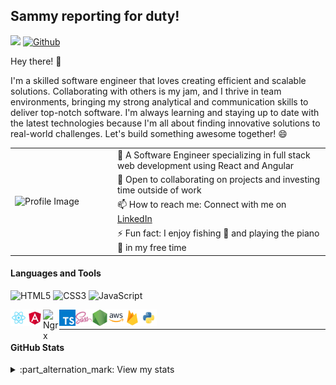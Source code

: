 ## Sammy reporting for duty!

![](https://visitor-badge.laobi.icu/badge?page_id=saamirhye.saamirhye)
[![Github](https://img.shields.io/github/followers/saamirhye?label=Follow&style=social)](https://github.com/saamirhye)

Hey there! 👋

I'm a skilled software engineer that loves creating efficient and scalable solutions. Collaborating with others is my jam, and I thrive in team environments, bringing my strong analytical and communication skills to deliver top-notch software. I'm always learning and staying up to date with the latest technologies because I'm all about finding innovative solutions to real-world challenges. Let's build something awesome together! 😄

<table>
  <tr>
    <td rowspan="5" width="150px">
      <img src="https://drive.google.com/uc?export=download&id=1jlfXoEZPW9lr3MHYM10mmeA5i4-06Drc" alt="Profile Image" width="100%" height="auto">
    </td>
    <td>
      🔭 A Software Engineer specializing in full stack web development using React and Angular
    </td>
  </tr>
<!--   <tr>
    <td>
      🌱 Pursuing an AWS Cloud Practitioner Certificate and expanding skills in UI/UX design through a DesignCourse
    </td>
  </tr> -->
  <tr>
    <td>
      👯 Open to collaborating on projects and investing time outside of work
    </td>
  </tr>
  <tr>
    <td>
      📫 How to reach me: Connect with me on <a href="https://www.linkedin.com/in/saamir-hye-233145181/">LinkedIn</a>
    </td>
  </tr>
  <tr>
    <td>
      ⚡ Fun fact: I enjoy fishing 🎣 and playing the piano 🎹 in my free time
    </td>
  </tr>
</table>

<!-- - 🔭 Currently working as a Software Engineer and Team Lead at Auxilis, specializing in machine learning
- 🌱 Pursuing an AWS Cloud Practitioner Certificate and expanding skills in UI/UX design through a DesignCourse
- 👯 Open to collaborating on projects and investing time outside of work
- 📫 How to reach me: Connect with me on [LinkedIn](https://www.linkedin.com/in/saamir-hye-233145181/)
- ⚡ Fun fact: I enjoy fishing :fishing_pole_and_fish: and playing the piano :musical_keyboard: in my free time -->

#### Languages and Tools

![HTML5](https://img.shields.io/badge/html5-%23E34F26.svg?style=for-the-badge&logo=html5&logoColor=white)
![CSS3](https://img.shields.io/badge/css3-%231572B6.svg?style=for-the-badge&logo=css3&logoColor=white)
![JavaScript](https://img.shields.io/badge/javascript-%23323330.svg?style=for-the-badge&logo=javascript&logoColor=%23F7DF1E)

<!--
<a>[<img align="left" alt="CSS" width="26px" src="https://raw.githubusercontent.com/github/explore/80688e429a7d4ef2fca1e82350fe8e3517d3494d/topics/css/css.png" />](css.png)</a>
-->

<img align="left" alt="React" width="26px" src="https://raw.githubusercontent.com/github/explore/80688e429a7d4ef2fca1e82350fe8e3517d3494d/topics/react/react.png" />

<img align="left" alt="Angular" width="26px" src="https://raw.githubusercontent.com/github/explore/80688e429a7d4ef2fca1e82350fe8e3517d3494d/topics/angular/angular.png" />

<img align="left" alt="Ngrx" width="26px" src="https://ngrx.io/assets/images/badge.svg" />

<img align="left" alt="TypeScript" width="26px" src="https://raw.githubusercontent.com/github/explore/80688e429a7d4ef2fca1e82350fe8e3517d3494d/topics/typescript/typescript.png" />

<img align="left" alt="Sass" width="26px" src="https://raw.githubusercontent.com/github/explore/80688e429a7d4ef2fca1e82350fe8e3517d3494d/topics/sass/sass.png" />

<img align="left" alt="Node" width="26px" src="https://raw.githubusercontent.com/github/explore/80688e429a7d4ef2fca1e82350fe8e3517d3494d/topics/nodejs/nodejs.png" />

<img align="left" alt="AWS" width="26px" src="https://raw.githubusercontent.com/github/explore/fbceb94436312b6dacde68d122a5b9c7d11f9524/topics/aws/aws.png" />

<img align="left" alt="Firebase" width="26px" src="https://raw.githubusercontent.com/github/explore/80688e429a7d4ef2fca1e82350fe8e3517d3494d/topics/firebase/firebase.png" />

<img align="left" alt="Python" width="26px" src="https://raw.githubusercontent.com/github/explore/80688e429a7d4ef2fca1e82350fe8e3517d3494d/topics/python/python.png" />

<br />

---

#### GitHub Stats

<details>
  <summary>:part_alternation_mark: View my stats</summary>
  <br />
  
<!-- [![Saamir's GitHub stats](https://github-readme-stats.vercel.app/api?username=saamirhye&count_private=true&show_icons=true&theme=monokai&include_al_commits=true)](https://github.com/saamirhye/github-readme-stats)

<br /> -->

[![Top Langs](https://github-readme-stats.vercel.app/api/top-langs/?username=saamirhye&theme=monokai&layout=compact)](https://github.com/saamirhye/github-readme-stats)

</details>
